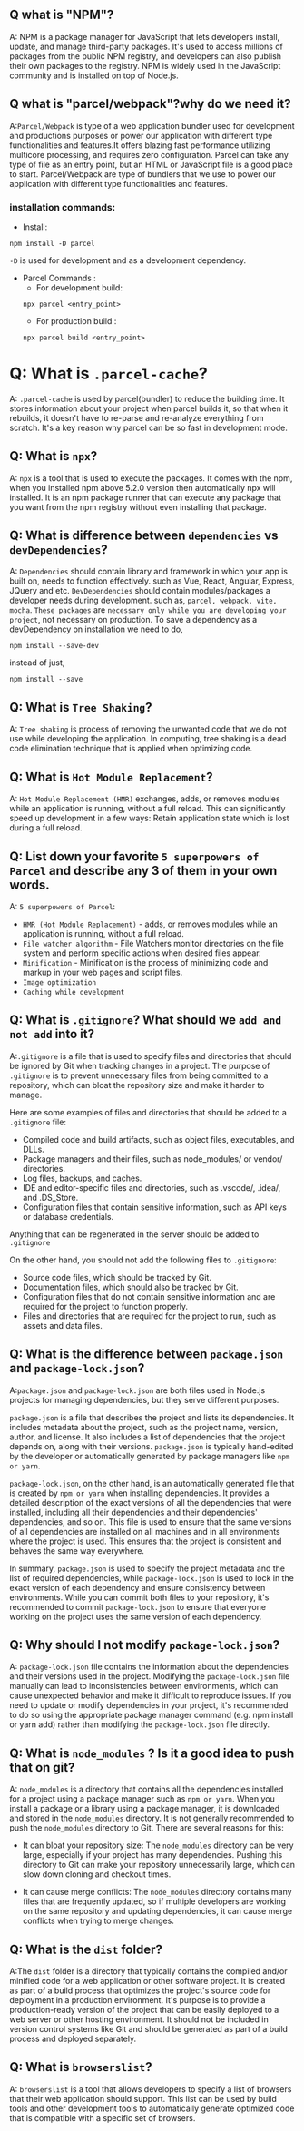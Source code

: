 ## Q what is "NPM"?
A: NPM is a package manager for JavaScript that lets developers install, update, and manage third-party packages. It's used to access millions of packages from the public NPM registry, and developers can also publish their own packages to the registry. NPM is widely used in the JavaScript community and is installed on top of Node.js.

## Q what is "parcel/webpack"?why do we need it?
A:`Parcel/Webpack` is type of a web application bundler used for development and productions purposes or power our application with different type functionalities and features.It offers blazing fast performance utilizing multicore processing, and requires zero configuration. Parcel can take any type of file as an entry point, but an HTML or JavaScript file is a good place to start.
Parcel/Webpack are type of bundlers that we use to power our application with different type functionalities and features.
### installation commands:
- Install:
```
npm install -D parcel
```
`-D` is used for development and as a development dependency.

- Parcel Commands :
    - For development build:
    ```
    npx parcel <entry_point> 
    ```
    - For production build :
    ```
    npx parcel build <entry_point> 
    ```

# Q: What is `.parcel-cache`?
A: `.parcel-cache` is used by parcel(bundler) to reduce the building time.
It stores information about your project when parcel builds it, so that when it rebuilds, it doesn't have to re-parse and re-analyze everything from scratch. It's a key reason why parcel can be so fast in development mode.


## Q: What is `npx`?
A: `npx` is a tool that is used to execute the packages. It comes with the npm, when you installed npm above 5.2.0 version then automatically npx will installed. It is an npm package runner that can execute any package that you want from the npm registry without even installing that package.


## Q: What is difference between `dependencies` vs `devDependencies`?
A: `Dependencies` should contain library and framework in which your app is built on, needs to function effectively. such as Vue, React, Angular, Express, JQuery and etc. 
`DevDependencies` should contain modules/packages a developer needs during development.
such as, `parcel, webpack, vite, mocha`.
`These packages` are `necessary only while you are developing your project`, not necessary on production.
To save a dependency as a devDependency on installation we need to do, 
```
npm install --save-dev
```
instead of just,
```
npm install --save
```


## Q: What is `Tree Shaking`?
A: `Tree shaking` is process of removing the unwanted code that we do not use while developing the application.
In computing, tree shaking is a dead code elimination technique that is applied when optimizing code.


## Q: What is `Hot Module Replacement`?
A: `Hot Module Replacement (HMR)` exchanges, adds, or removes modules while an application is running, without a full reload. This can significantly speed up development in a few ways: Retain application state which is lost during a full reload.


## Q: List down your favorite `5 superpowers of Parcel` and describe any 3 of them in your own words.
A: `5 superpowers of Parcel`:
* `HMR (Hot Module Replacement)` - adds, or removes modules while an application is running, without a full reload.
* `File watcher algorithm` - File Watchers monitor directories on the file system and perform specific actions when desired files appear.
* `Minification` - Minification is the process of minimizing code and markup in your web pages and script files.
* `Image optimization`
* `Caching while development`

## Q: What is `.gitignore`? What should we `add and not add` into it?
A:`.gitignore` is a file that is used to specify files and directories that should be ignored by Git when tracking changes in a project. The purpose of `.gitignore` is to prevent unnecessary files from being committed to a repository, which can bloat the repository size and make it harder to manage.

Here are some examples of files and directories that should be added to a `.gitignore` file:

* Compiled code and build artifacts, such as object files, executables, and DLLs.
* Package managers and their files, such as node_modules/ or vendor/ directories.
* Log files, backups, and caches.
* IDE and editor-specific files and directories, such as .vscode/, .idea/, and .DS_Store.
* Configuration files that contain sensitive information, such as API keys or database credentials.

Anything that can be regenerated in the server should be added to `.gitignore`

On the other hand, you should not add the following files to `.gitignore`:
* Source code files, which should be tracked by Git.
* Documentation files, which should also be tracked by Git.
* Configuration files that do not contain sensitive information and are required for the project to function properly.
* Files and directories that are required for the project to run, such as assets and data files.

## Q: What is the difference between `package.json` and `package-lock.json`?
A:`package.json` and `package-lock.json` are both files used in Node.js projects for managing dependencies, but they serve different purposes.

`package.json` is a file that describes the project and lists its dependencies. It includes metadata about the project, such as the project name, version, author, and license. It also includes a list of dependencies that the project depends on, along with their versions. `package.json` is typically hand-edited by the developer or automatically generated by package managers like `npm or yarn`.

`package-lock.json`, on the other hand, is an automatically generated file that is created by `npm or yarn` when installing dependencies. It provides a detailed description of the exact versions of all the dependencies that were installed, including all their dependencies and their dependencies' dependencies, and so on. This file is used to ensure that the same versions of all dependencies are installed on all machines and in all environments where the project is used. This ensures that the project is consistent and behaves the same way everywhere.

In summary, `package.json` is used to specify the project metadata and the list of required dependencies, while `package-lock.json` is used to lock in the exact version of each dependency and ensure consistency between environments. While you can commit both files to your repository, it's recommended to commit `package-lock.json` to ensure that everyone working on the project uses the same version of each dependency.


## Q: Why should I not modify `package-lock.json`?
A: `package-lock.json` file contains the information about the dependencies and their versions used in the project. 
Modifying the `package-lock.json` file manually can lead to inconsistencies between environments, which can cause unexpected behavior and make it difficult to reproduce issues. If you need to update or modify dependencies in your project, it's recommended to do so using the appropriate package manager command (e.g. npm install or yarn add) rather than modifying the `package-lock.json` file directly.

## Q: What is `node_modules` ? Is it a good idea to push that on git?
A: `node_modules` is a directory that contains all the dependencies installed for a project using a package manager such as `npm or yarn`. When you install a package or a library using a package manager, it is downloaded and stored in the `node_modules` directory.
It is not generally recommended to push the `node_modules` directory to Git. There are several reasons for this:

* It can bloat your repository size: The `node_modules` directory can be very large, especially if your project has many dependencies. Pushing this directory to Git can make your repository unnecessarily large, which can slow down cloning and checkout times.

* It can cause merge conflicts: The `node_modules` directory contains many files that are frequently updated, so if multiple developers are working on the same repository and updating dependencies, it can cause merge conflicts when trying to merge changes.

## Q: What is the `dist` folder?
A:The `dist` folder is a directory that typically contains the compiled and/or minified code for a web application or other software project. It is created as part of a build process that optimizes the project's source code for deployment in a production environment. It's purpose is to provide a production-ready version of the project that can be easily deployed to a web server or other hosting environment. It should not be included in version control systems like Git and should be generated as part of a build process and deployed separately.

## Q: What is `browserslist`?
A: `browserslist` is a tool that allows developers to specify a list of browsers that their web application should support. This list can be used by build tools and other development tools to automatically generate optimized code that is compatible with a specific set of browsers.